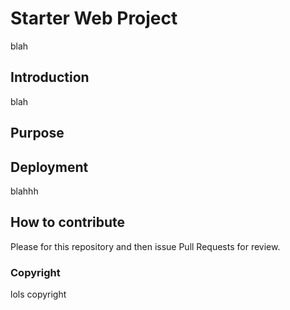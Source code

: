 # Starter Web Project

blah

## Introduction

blah

## Purpose

## Deployment

blahhh 

## How to contribute

Please for this repository and then issue Pull Requests for review. 

### Copyright

lols copyright

